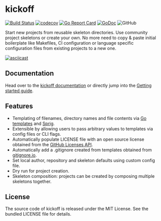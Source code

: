 # kickoff

[![Build Status](https://github.com/martinohmann/kickoff/workflows/build/badge.svg)](https://github.com/martinohmann/kickoff/actions?query=workflow%3Abuild)
[![codecov](https://codecov.io/gh/martinohmann/kickoff/branch/master/graph/badge.svg)](https://codecov.io/gh/martinohmann/kickoff)
[![Go Report Card](https://goreportcard.com/badge/github.com/martinohmann/kickoff)](https://goreportcard.com/report/github.com/martinohmann/kickoff)
[![GoDoc](https://godoc.org/github.com/martinohmann/kickoff?status.svg)](https://godoc.org/github.com/martinohmann/kickoff)
![GitHub](https://img.shields.io/github/license/martinohmann/kickoff?color=orange)

Start new projects from reusable skeleton directories. Use community project
skeletons or create your own. No more need to copy & paste initial boilerplate
like Makefiles, CI configuration or language specific configuration files from
existing projects to a new one.

[![asciicast](https://asciinema.org/a/409511.svg)](https://asciinema.org/a/409511)

## Documentation

Head over to the [kickoff documentation](https://kickoff.run) or directly jump
into the [Getting started guide](https://kickoff.run/getting-started).

## Features

- Templating of filenames, directory names and file contents via [Go
  templates](https://golang.org/pkg/text/template/) and
  [Sprig](http://masterminds.github.io/sprig/).
- Extensible by allowing users to pass arbitrary values to templates via config
  files or CLI flags.
- Automatically populate LICENSE file with an open source license obtained from
  the [GitHub Licenses API](https://developer.github.com/v3/licenses/).
- Automatically add a .gitignore created from templates obtained from
  [gitignore.io](https://gitignore.io).
- Set local author, repository and skeleton defaults using custom config file.
- Dry run for project creation.
- Skeleton composition: projects can be created by composing multiple skeletons
  together.

## License

The source code of kickoff is released under the MIT License. See the bundled
LICENSE file for details.
